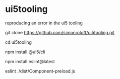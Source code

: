 # ui5tooling
reproducing an error in the ui5 tooling

git clone https://github.com/simonroloff/ui5tooling.git

cd ui5tooling

npm install @ui5/cli

npm install eslint@latest

eslint ./dist/Component-preload.js


